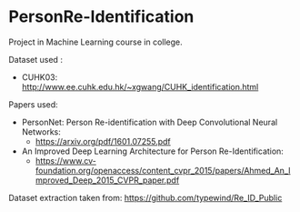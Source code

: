 # PersonRe-Identification

Project in Machine Learning course in college.

Dataset used :
- CUHK03: http://www.ee.cuhk.edu.hk/~xgwang/CUHK_identification.html

Papers used:
- PersonNet: Person Re-identification with Deep Convolutional Neural Networks: 
  - https://arxiv.org/pdf/1601.07255.pdf
- An Improved Deep Learning Architecture for Person Re-Identification:
  - https://www.cv-foundation.org/openaccess/content_cvpr_2015/papers/Ahmed_An_Improved_Deep_2015_CVPR_paper.pdf

Dataset extraction taken from:
  https://github.com/typewind/Re_ID_Public

